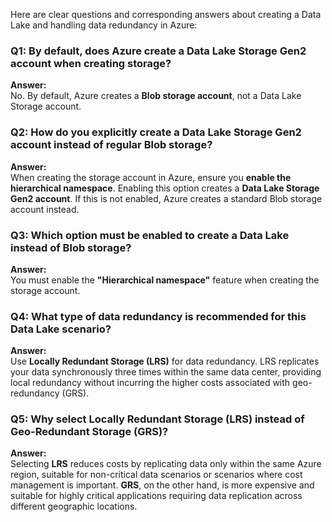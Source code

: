 Here are clear questions and corresponding answers about creating a Data Lake and handling data redundancy in Azure:

### Q1: By default, does Azure create a Data Lake Storage Gen2 account when creating storage?
**Answer:**  
No. By default, Azure creates a **Blob storage account**, not a Data Lake Storage account.

### Q2: How do you explicitly create a Data Lake Storage Gen2 account instead of regular Blob storage?
**Answer:**  
When creating the storage account in Azure, ensure you **enable the hierarchical namespace**. Enabling this option creates a **Data Lake Storage Gen2 account**. If this is not enabled, Azure creates a standard Blob storage account instead.

### Q3: Which option must be enabled to create a Data Lake instead of Blob storage?
**Answer:**  
You must enable the **"Hierarchical namespace"** feature when creating the storage account.

### Q4: What type of data redundancy is recommended for this Data Lake scenario?
**Answer:**  
Use **Locally Redundant Storage (LRS)** for data redundancy. LRS replicates your data synchronously three times within the same data center, providing local redundancy without incurring the higher costs associated with geo-redundancy (GRS).

### Q5: Why select Locally Redundant Storage (LRS) instead of Geo-Redundant Storage (GRS)?
**Answer:**  
Selecting **LRS** reduces costs by replicating data only within the same Azure region, suitable for non-critical data scenarios or scenarios where cost management is important. **GRS**, on the other hand, is more expensive and suitable for highly critical applications requiring data replication across different geographic locations.
